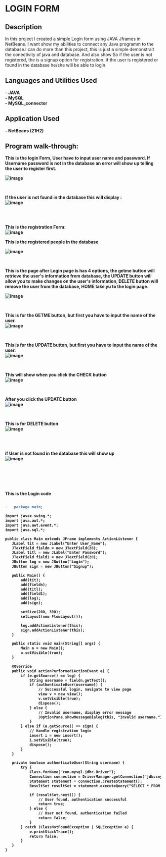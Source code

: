 <h1>LOGIN FORM</h1>

<h2>Description</h2>
In this project I created a simple Login form using JAVA Jframes in NetBeans. I want show my abilities to connect any 
Java programm to the database.I can do more than this project, this is just a simple demonstrait the conectivity of java and database.
And also show  So if the user is not registered, the is a signup option for registration. if the user
is registered or found in the database he/she will be able to login.
<br />


<h2>Languages and Utilities Used</h2>
- <b>JAVA</br> 
- <b>MySQL</br>
- <b>MySQL_connector</br>



<h2>Application Used</h2>
-	<b>NetBeans</b> (21H2)

<h2>Program walk-through:</h2>

<p align=”center”>

This is the login Form, User have to input user name and password. If Username password is not in the database
an error will show up telling the user to register first.<br/>

![image](https://github.com/user-attachments/assets/e6c1cd64-eb08-43f0-90cc-f6789cfbb939)

<br />

If the user is not found in the database this will display :  <br/>
![image](https://github.com/user-attachments/assets/ac475f8b-32c4-4ea0-8025-e652125547f1)

<br />

<br />

This is the registration Form:  <br/>
![image](https://github.com/user-attachments/assets/9fe9e8ba-6daf-4b6b-900e-9dc24e2b2ee3)<br />

This is the registered people in the database  <br/>

![image](https://github.com/user-attachments/assets/7b551ce0-f84e-4835-aed1-115d4907b433)


<br />

This is the page after Login page is has 4 options, the getme button will retrieve the user's information from database, the UPDATE button will
allow you to make changes on the user's information, DELETE button will remove the user from the database, HOME take yu to the login page.<br/>

![image](https://github.com/user-attachments/assets/c4f6de01-9869-41b3-b173-c834f854df59)

<br />

This is for the GETME button, but first you have to input the name of the user. </br>
![image](https://github.com/user-attachments/assets/372e14f6-28d2-46fe-ad5c-85f7a39a90ed)

<br />

This is for the UPDATE button, but first you have to input the name of the user. </br>
![image](https://github.com/user-attachments/assets/90b3becb-b54b-4f17-8ac8-8fe5ae89dfdf)

</br>

This will show when you click the CHECK button</br>
![image](https://github.com/user-attachments/assets/32185343-c38a-4b06-8374-4ca61a74cdba)

</br>

After you click the UPDATE button</br>
![image](https://github.com/user-attachments/assets/1dd149b6-058e-43b1-a4a4-28cc0e0f47a5)

</br>






This is for DELETE button</br>
![image](https://github.com/user-attachments/assets/a5339656-857b-4c2d-be11-c1cd24732fac) 

</br>
<br/>

 
if User is not found in the database this will show up</br>
![image](https://github.com/user-attachments/assets/a803a311-c45c-4225-b132-28087f2eddc5)

<br />

</br>

<br />

<br/>

This is the Login code




 ```diff

-	package main;

import javax.swing.*;
import java.awt.*;
import java.awt.event.*;
import java.sql.*;

public class Main extends JFrame implements ActionListener {
    JLabel tit = new JLabel("Enter User_Name");
    JTextField fieldn = new JTextField(20);
    JLabel titl = new JLabel("Enter Password");
    JTextField field1 = new JTextField(20);
    JButton log = new JButton("Login");
    JButton sign = new JButton("Signup");

    public Main() {
        add(tit);
        add(fieldn);
        add(titl);
        add(field1);
        add(log);
        add(sign);

        setSize(200, 300);
        setLayout(new FlowLayout());

        log.addActionListener(this);
        sign.addActionListener(this);
    }

    public static void main(String[] args) {
        Main o = new Main();
        o.setVisible(true);
    }

    @Override
    public void actionPerformed(ActionEvent e) {
        if (e.getSource() == log) {
            String username = fieldn.getText();
            if (authenticateUser(username)) {
                // Successful login, navigate to view page
                view v = new view();
                v.setVisible(true);
                dispose();
            } else {
                // Invalid username, display error message
                JOptionPane.showMessageDialog(this, "Invalid username.");
            }
        } else if (e.getSource() == sign) {
            // Handle registration logic
            insert i = new insert();
            i.setVisible(true);
            dispose();
        }
    }

    private boolean authenticateUser(String username) {
        try {
            Class.forName("com.mysql.jdbc.Driver");
            Connection connection = DriverManager.getConnection("jdbc:mysql://localhost/classD", "root", "");
            Statement statement = connection.createStatement();
            ResultSet resultSet = statement.executeQuery("SELECT * FROM Testing WHERE sname = '" + username + "'");

            if (resultSet.next()) {
                // User found, authentication successful
                return true;
            } else {
                // User not found, authentication failed
                return false;
            }
        } catch (ClassNotFoundException | SQLException e) {
            e.printStackTrace();
            return false;
        }
    }
}


```




